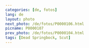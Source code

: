 ```yaml
---
categories: [de, fotos]
lang: de
layout: photo
next_photo: /de/fotos/P0000106.html
picname: P0000107
prev_photo: /de/fotos/P0000104.html
tags: [Dead Springbock, Scut]
---
```

